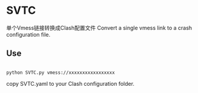 # SVTC
单个Vmess链接转换成Clash配置文件
Convert a single vmess link to a crash configuration file.

## Use
``` shell

python SVTC.py vmess://xxxxxxxxxxxxxxxxx

```
copy SVTC.yaml to your Clash configuration folder.